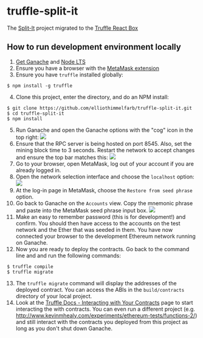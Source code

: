 # truffle-split-it
The [Split-It](https://github.com/kevinhealy/split-it) project migrated to the [Truffle React Box](http://truffleframework.com/boxes/react)

## How to run development environment locally
1. [Get Ganache](http://truffleframework.com/ganache/) and [Node LTS](https://nodejs.org/en/)
2. Ensure you have a browser with the [MetaMask extension](https://metamask.io/)
3. Ensure you have `truffle` installed globally:
```
$ npm install -g truffle
```
4. Clone this project, enter the directory, and do an NPM install:
```
$ git clone https://github.com/elliothimmelfarb/truffle-split-it.git
$ cd truffle-split-it
$ npm install
```
5. Run Ganache and open the Ganache options with the "cog" icon in the top right:
![](https://user-images.githubusercontent.com/11192126/36949988-ee94f3c8-1fac-11e8-9860-9354f0885666.png)
6. Ensure that the RPC server is being hosted on port 8545. Also, set the mining block time to 3 seconds. Restart the network to accept changes and ensure the top bar matches this: 
![](https://user-images.githubusercontent.com/11192126/36949949-1ccdbf14-1fac-11e8-80a0-1bc110bb46f8.png)
7. Go to your browser, open MetaMask, log out of your account if you are already logged in. 
8. Open the network selection interface and choose the `localhost` option:
![](https://user-images.githubusercontent.com/11192126/36950052-d0702448-1fad-11e8-9b97-38f83f0a6ff6.png)
9. At the log-in page in MetaMask, choose the `Restore from seed phrase` option.
10. Go back to Ganache on the `Accounts` view. Copy the mnemonic phrase and paste into the MetaMask seed phrase input box. 
![](https://user-images.githubusercontent.com/11192126/36950105-5898a840-1fae-11e8-9fd9-fdd022a237aa.png)
11. Make an easy to remember password (this is for development!) and confirm. You should then have access to the accounts on the test network and the Ether that was seeded in them. You have now connected your browser to the development Ethereum network running on Ganache.
12. Now you are ready to deploy the contracts. Go back to the command line and and run the following commands:
```
$ truffle compile
$ truffle migrate
```
13. The `truffle migrate` command will display the addresses of the deployed contract. You can access the ABIs in the `build/contracts` directory of your local project.
14. Look at the [Truffle Docs - Interacting with Your Contracts](http://truffleframework.com/docs/getting_started/contracts) page to start interacting the with contracts. You can even run a different project (e.g. http://www.kevinmhealy.com/experiments/ethereum-tests/functions-2/) and still interact with the contracts you deployed from this project as long as you don't shut down Ganache.
